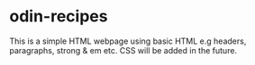 # odin-recipes

This is a simple HTML webpage using basic HTML e.g headers, paragraphs, strong & em etc. 
CSS will be added in the future.